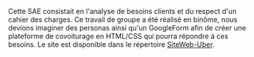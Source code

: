 Cette SAE consistait en l'analyse de besoins clients et du respect d'un cahier des charges. Ce travail de groupe a été réalisé en binôme, nous devions imaginer des personas ainsi qu'un GoogleForm afin de créer une plateforme de covoiturage en HTML/CSS qui pourra répondre à ces besoins. Le site est disponible dans le répertoire [SiteWeb-Uber]().

